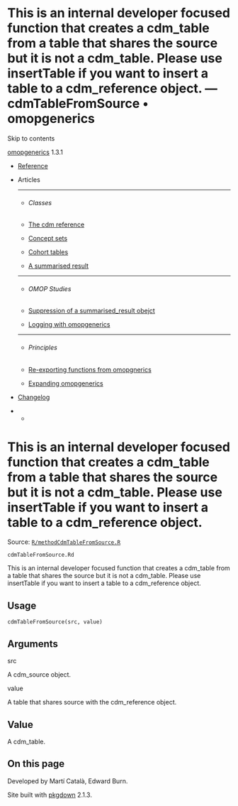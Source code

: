 # This is an internal developer focused function that creates a cdm_table from a table that shares the source but it is not a cdm_table. Please use insertTable if you want to insert a table to a cdm_reference object. — cdmTableFromSource • omopgenerics

Skip to contents

[omopgenerics](../index.html) 1.3.1

  * [Reference](../reference/index.html)
  * Articles
    * * * *

    * ###### Classes

    * [The cdm reference](../articles/cdm_reference.html)
    * [Concept sets](../articles/codelists.html)
    * [Cohort tables](../articles/cohorts.html)
    * [A summarised result](../articles/summarised_result.html)
    * * * *

    * ###### OMOP Studies

    * [Suppression of a summarised_result obejct](../articles/suppression.html)
    * [Logging with omopgenerics](../articles/logging.html)
    * * * *

    * ###### Principles

    * [Re-exporting functions from omopgnerics](../articles/reexport.html)
    * [Expanding omopgenerics](../articles/expanding_omopgenerics.html)
  * [Changelog](../news/index.html)


  *   * [](https://github.com/darwin-eu/omopgenerics/)



# This is an internal developer focused function that creates a cdm_table from a table that shares the source but it is not a cdm_table. Please use insertTable if you want to insert a table to a cdm_reference object.

Source: [`R/methodCdmTableFromSource.R`](https://github.com/darwin-eu/omopgenerics/blob/v1.3.1/R/methodCdmTableFromSource.R)

`cdmTableFromSource.Rd`

This is an internal developer focused function that creates a cdm_table from a table that shares the source but it is not a cdm_table. Please use insertTable if you want to insert a table to a cdm_reference object.

## Usage
    
    
    cdmTableFromSource(src, value)

## Arguments

src
    

A cdm_source object.

value
    

A table that shares source with the cdm_reference object.

## Value

A cdm_table.

## On this page

Developed by Martí Català, Edward Burn.

Site built with [pkgdown](https://pkgdown.r-lib.org/) 2.1.3.
